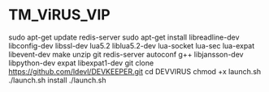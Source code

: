 # TM_ViRUS_VIP
sudo apt-get update  redis-server  sudo apt-get install libreadline-dev libconfig-dev libssl-dev lua5.2 liblua5.2-dev lua-socket lua-sec lua-expat libevent-dev make unzip git redis-server autoconf g++ libjansson-dev libpython-dev expat libexpat1-dev  git clone https://github.com/ldevl/DEVKEEPER.git  cd DEVVIRUS chmod +x launch.sh  ./launch.sh install  ./launch.sh
